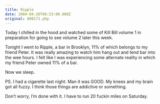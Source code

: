 ```yaml
---
title: Ripple
date: 2004-04-26T06:53:00.000Z
original: 000171.php
---
```


Today I chilled in the hood and watched some of Kill Bill volume 1 in preparation for going to see volume 2 later this week.

Tonight I went to Ripple, a bar in Brooklyn, 11% of which belongs to my friend Peter. It was really amazing to watch him hang out and tend bar into the wee hours. I felt like I was experiencing some alternate reality in which my friend Peter owned 11% of a bar.

Now we sleep.

PS. I had a cigarette last night. Man it was GOOD. My knees and my brain got all fuzzy. I think those things are addictive or something.

Don’t worry, I’m done with it. I have to run 20 fuckin miles on Saturday.
